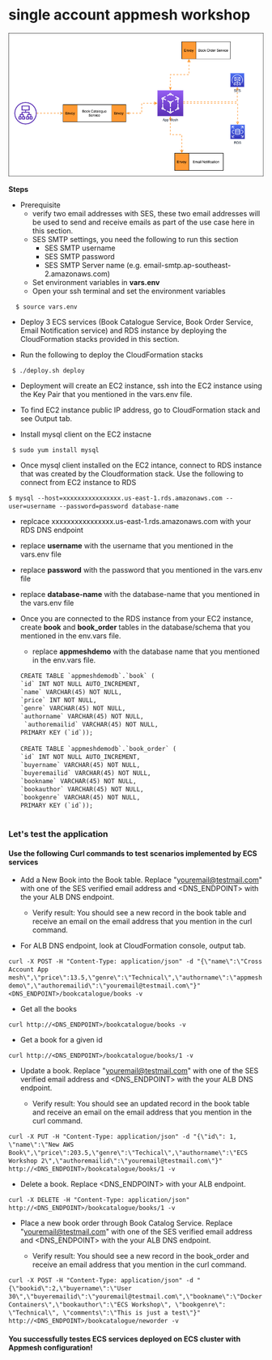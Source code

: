 # single account appmesh workshop

![](images/Appmesh-single-account.png)

**Steps**
- Prerequisite
  - verify two email addresses with SES, these two email addresses will be used to send and receive emails as part of the use case here in this section.
  - SES SMTP settings, you need the following to run this section
    - SES SMTP username
    - SES SMTP password
    - SES SMTP Server name (e.g. email-smtp.ap-southeast-2.amazonaws.com)
  - Set environment variables in **vars.env**
  - Open your ssh terminal and set the environment variables

```
  $ source vars.env
```
- Deploy 3 ECS services (Book Catalogue Service, Book Order Service, Email Notification service) and RDS instance by deploying the CloudFormation stacks provided in this section.

- Run the following to deploy the CloudFormation stacks

```
 $ ./deploy.sh deploy
```

- Deployment will create an EC2 instance, ssh into the EC2 instance using the Key Pair that you mentioned in the vars.env file.

- To find EC2 instance public IP address, go to CloudFormation stack and see Output tab.

- Install mysql client on the EC2 instacne

```
 $ sudo yum install mysql
```

- Once mysql client installed on the EC2 intance, connect to RDS instance that was created by the Cloudformation stack. Use the following to connect from EC2 instance to RDS

```
$ mysql --host=xxxxxxxxxxxxxxxx.us-east-1.rds.amazonaws.com --user=username --password=password database-name
```
  - replcace xxxxxxxxxxxxxxxx.us-east-1.rds.amazonaws.com with your RDS DNS endpoint
  - replace **username** with the username that you mentioned in the vars.env file
  - replace **password** with the password that you mentioned in the vars.env file
  - replace **database-name** with the database-name that you mentioned in the vars.env file

- Once you are connected to the RDS instance from your EC2 instance, create **book** and **book_order** tables in the database/schema that you mentioned in the env.vars file.
  - replace **appmeshdemo** with the database name that you mentioned in the env.vars file.

  ```
  CREATE TABLE `appmeshdemodb`.`book` (
  `id` INT NOT NULL AUTO_INCREMENT,
  `name` VARCHAR(45) NOT NULL,
  `price` INT NOT NULL,
  `genre` VARCHAR(45) NOT NULL,
  `authorname` VARCHAR(45) NOT NULL,
   `authoremailid` VARCHAR(45) NOT NULL,
  PRIMARY KEY (`id`));
  
  CREATE TABLE `appmeshdemodb`.`book_order` (
  `id` INT NOT NULL AUTO_INCREMENT,
  `buyername` VARCHAR(45) NOT NULL,
  `buyeremailid` VARCHAR(45) NOT NULL,
  `bookname` VARCHAR(45) NOT NULL,
  `bookauthor` VARCHAR(45) NOT NULL,
  `bookgenre` VARCHAR(45) NOT NULL,
  PRIMARY KEY (`id`));


### Let's test the application

#### Use the following Curl commands to test scenarios implemented by ECS services

- Add a New Book into the Book table. Replace "youremail@testmail.com" with one of the SES verified email address and <DNS_ENDPOINT> with the your ALB DNS endpoint. 

  - Verify result: You should see a new record in the book table and receive an email on the email address that you mention in the curl command. 

- For ALB DNS endpoint, look at CloudFormation console, output tab.

```
curl -X POST -H "Content-Type: application/json" -d "{\"name\":\"Cross Account App mesh\",\"price\":13.5,\"genre\":\"Technical\",\"authorname\":\"appmesh demo\",\"authoremailid\":\"youremail@testmail.com\"}" <DNS_ENDPOINT>/bookcatalogue/books -v
```

- Get all the books
```
curl http://<DNS_ENDPOINT>/bookcatalogue/books -v
```

- Get a book for a given id
```
curl http://<DNS_ENDPOINT>/bookcatalogue/books/1 -v
```

- Update a book. Replace "youremail@testmail.com" with one of the SES verified email address and <DNS_ENDPOINT> with the your ALB DNS endpoint. 
  
  - Verify result: You should see an updated record in the book table and receive an email on the email address that you mention in the curl command.

```
curl -X PUT -H "Content-Type: application/json" -d "{\"id\": 1, \"name\":\"New AWS Book\",\"price\":203.5,\"genre\":\"Techical\",\"authorname\":\"ECS Workshop 2\",\"authoremailid\":\"youremail@testmail.com\"}" http://<DNS_ENDPOINT>/bookcatalogue/books/1 -v
```

- Delete a book. Replace <DNS_ENDPOINT> with your ALB endpoint.

```
curl -X DELETE -H "Content-Type: application/json" http://<DNS_ENDPOINT>/bookcatalogue/books/1 -v
```

- Place a new book order through Book Catalog Service. Replace "youremail@testmail.com" with one of the SES verified email address and <DNS_ENDPOINT> with the your ALB DNS endpoint. 

  - Verify result: You should see a new record in the book_order and receive an email address that you mention in the curl command.

```
curl -X POST -H "Content-Type: application/json" -d "{\"bookid\":2,\"buyername\":\"User 30\",\"buyeremailid\":\"youremail@testmail.com\",\"bookname\":\"Docker Containers\",\"bookauthor\":\"ECS Workshop\", \"bookgenre\": \"Technical\", \"comments\":\"This is just a test\"}" http://<DNS_ENDPOINT>/bookcatalogue/neworder -v

```

#### You successfully testes ECS services deployed on ECS cluster with Appmesh configuration!